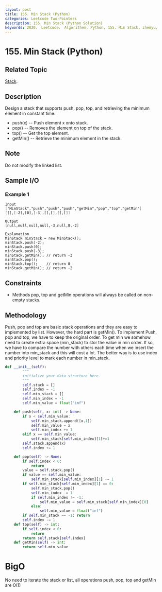 ```yaml
---
layout: post
title: 155. Min Stack (Python)
categories: Leetcode Two-Pointers
description: 155. Min Stack (Python Solution)
keywords: 2020， Leetcode， Algorithem, Python, 155. Min Stack, zhenyu, Stack
---
```


# 155. Min Stack (Python)

## Related Topic
<a href="/categories/#Stack" target="_blank"> Stack</a>.

## Description
Design a stack that supports push, pop, top, and retrieving the minimum element in constant time.

* push(x) -- Push element x onto stack.
* pop() -- Removes the element on top of the stack.
* top() -- Get the top element.
* getMin() -- Retrieve the minimum element in the stack.

## Note
Do not modify the linked list.

## Sample I/O

### Example 1
```
Input
["MinStack","push","push","push","getMin","pop","top","getMin"]
[[],[-2],[0],[-3],[],[],[],[]]

Output
[null,null,null,null,-3,null,0,-2]

Explanation
MinStack minStack = new MinStack();
minStack.push(-2);
minStack.push(0);
minStack.push(-3);
minStack.getMin(); // return -3
minStack.pop();
minStack.top();    // return 0
minStack.getMin(); // return -2
```

## Constraints
* Methods pop, top and getMin operations will always be called on non-empty stacks.

## Methodology
Push, pop and top are basic stack operations and they are easy to implemented by list. However, the hard part is getMin().
To implement Push, pop and top, we have to keep the original order. To get min we somehow need to create extra space (min_stack) to stor the value in min order. If so, we have to compare the number with others each time when we insert the number into min_stack and this will cost a lot. The better way is to use index and priority level to mark each number in min_stack.

```python
def __init__(self):
        """
        initialize your data structure here.
        """
        self.stack = []
        self.index = -1
        self.min_stack = []
        self.min_index = -1
        self.min_value = float("inf")

    def push(self, x: int) -> None:
        if x < self.min_value:
            self.min_stack.append([x,1])
            self.min_value = x
            self.min_index += 1
        elif x == self.min_value:
            self.min_stack[self.min_index][1]+=1
        self.stack.append(x)
        self.index += 1

    def pop(self) -> None:
        if self.index < 0:
            return
        value = self.stack.pop()
        if value == self.min_value:
            self.min_stack[self.min_index][1] -= 1
        if self.min_stack[self.min_index][1] == 0:
            self.min_stack.pop()
            self.min_index -= 1
            if self.min_index != -1:
                self.min_value = self.min_stack[self.min_index][0]
            else:
                self.min_value = float("inf")
        if self.min_stack == -1: return
        self.index -= 1
    def top(self) -> int:
        if self.index < 0:
            return
        return self.stack[self.index]
    def getMin(self) -> int:
        return self.min_value
```
# BigO
No need to iterate the stack or list, all operations push, pop, top and getMin are O(1)

